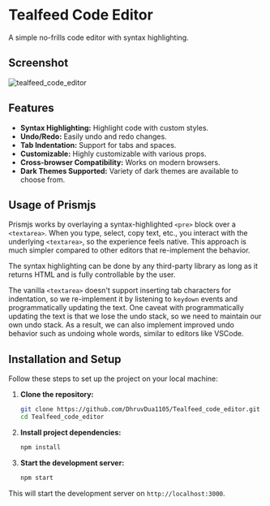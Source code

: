 # Tealfeed Code Editor

A simple no-frills code editor with syntax highlighting.

## Screenshot
![tealfeed_code_editor](https://github.com/DhruvDua1105/Tealfeed_code_editor/assets/86777191/678ccaf4-0aa9-45cb-8b17-0bfca9180b1a)

## Features

- **Syntax Highlighting:** Highlight code with custom styles.
- **Undo/Redo:** Easily undo and redo changes.
- **Tab Indentation:** Support for tabs and spaces.
- **Customizable:** Highly customizable with various props.
- **Cross-browser Compatibility:** Works on modern browsers.
- **Dark Themes Supported:** Variety of dark themes are available to choose from.

## Usage of Prismjs

Prismjs works by overlaying a syntax-highlighted `<pre>` block over a `<textarea>`. When you type, select, copy text, etc., you interact with the underlying `<textarea>`, so the experience feels native. This approach is much simpler compared to other editors that re-implement the behavior.

The syntax highlighting can be done by any third-party library as long as it returns HTML and is fully controllable by the user.

The vanilla `<textarea>` doesn't support inserting tab characters for indentation, so we re-implement it by listening to `keydown` events and programmatically updating the text. One caveat with programmatically updating the text is that we lose the undo stack, so we need to maintain our own undo stack. As a result, we can also implement improved undo behavior such as undoing whole words, similar to editors like VSCode.

## Installation and Setup

Follow these steps to set up the project on your local machine:

1. **Clone the repository:**

    ```bash
    git clone https://github.com/DhruvDua1105/Tealfeed_code_editor.git
    cd Tealfeed_code_editor
    ```

2. **Install project dependencies:**

    ```bash
    npm install
    ```

3. **Start the development server:**

    ```bash
    npm start
    ```

This will start the development server on `http://localhost:3000`.



